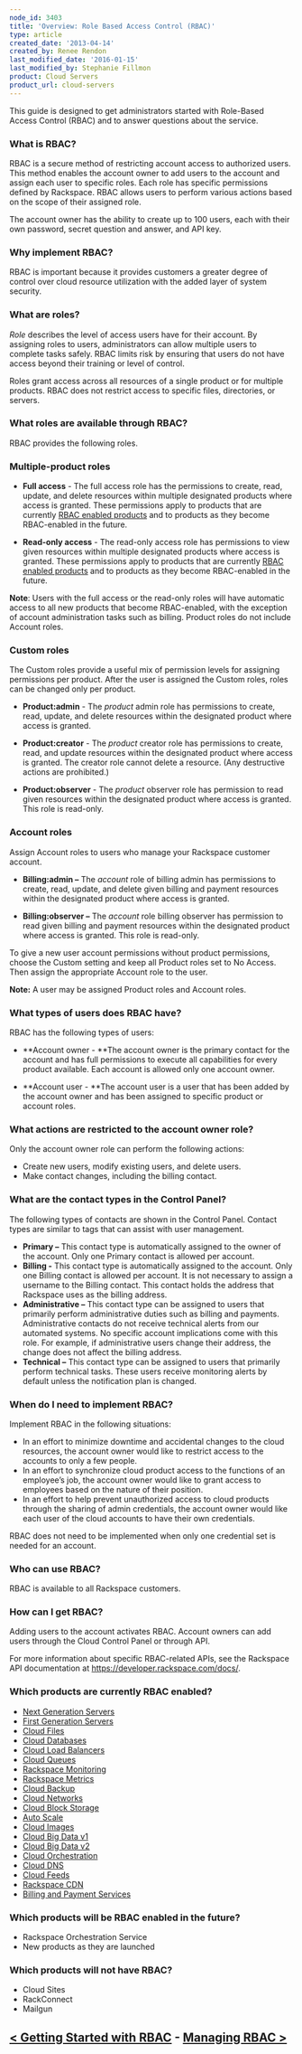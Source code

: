```yaml
---
node_id: 3403
title: 'Overview: Role Based Access Control (RBAC)'
type: article
created_date: '2013-04-14'
created_by: Renee Rendon
last_modified_date: '2016-01-15'
last_modified_by: Stephanie Fillmon
product: Cloud Servers
product_url: cloud-servers
---
```


This guide is designed to get administrators started with Role-Based
Access Control (RBAC) and to answer questions about the service.

### What is RBAC?

RBAC is a secure method of restricting account access to authorized
users. This method enables the account owner to add users to the account
and assign each user to specific roles. Each role has specific
permissions defined by Rackspace. RBAC allows users to perform various
actions based on the scope of their assigned role.

The account owner has the ability to create up to 100 users, each with
their own password, secret question and answer, and API key.

### Why implement RBAC?

RBAC is important because it provides customers a greater degree of
control over cloud resource utilization with the added layer of system
security.

### What are roles?

*Role* describes the level of access users have for their account. By
assigning roles to users, administrators can allow multiple users to
complete tasks safely. RBAC limits risk by ensuring that users do not
have access beyond their training or level of control.

Roles grant access across all resources of a single product or for
multiple products. RBAC does not restrict access to specific files,
directories, or servers.

### What roles are available through RBAC?

RBAC provides the following roles.

### Multiple-product roles

-   **Full access** - The full access role has the permissions to
    create, read, update, and delete resources within multiple
    designated products where access is granted. These permissions apply
    to products that are currently [RBAC enabled products](#enabled) and
    to products as they become RBAC-enabled in the future.

<!-- -->

-   **Read-only access** - The read-only access role has permissions to
    view given resources within multiple designated products where
    access is granted. These permissions apply to products that are
    currently [RBAC enabled products](#enabled) and to products as they
    become RBAC-enabled in the future.

**Note**: Users with the full access or the read-only roles will have
automatic access to all new products that become RBAC-enabled, with the
exception of account administration tasks such as billing. Product roles
do not include Account roles.

### **Custom roles**

The Custom roles provide a useful mix of permission levels for assigning
permissions per product. After the user is assigned the Custom roles,
roles can be changed only per product.

-   **Product:admin** - The *product* admin role has permissions to
    create, read, update, and delete resources within the designated
    product where access is granted.

<!-- -->

-   **Product:creator** - The *product* creator role has permissions to
    create, read, and update resources within the designated product
    where access is granted. The creator role cannot delete a resource.
    (Any destructive actions are prohibited.)

<!-- -->

-   **Product:observer** - The *product* observer role has permission to
    read given resources within the designated product where access
    is granted. This role is read-only.



### **Account roles**

Assign Account roles to users who manage your Rackspace customer
account.

-   **Billing:admin &ndash;** The *account* role of billing admin has
    permissions to create, read, update, and delete given billing and
    payment resources within the designated product where access
    is granted.

<!-- -->

-   **Billing:observer &ndash;** The *account* role billing observer has
    permission to read given billing and payment resources within the
    designated product where access is granted. This role is read-only.

To give a new user account permissions without product permissions,
choose the Custom setting and keep all Product roles set to No Access.
Then assign the appropriate Account role to the user.

**Note:** A user may be assigned Product roles and Account roles.



### What types of users does RBAC have?

RBAC has the following types of users:

-   **Account owner - **The account owner is the primary contact for the
    account and has full permissions to execute all capabilities for
    every product available. Each account is allowed only one
    account owner.

<!-- -->

-   **Account user - **The account user is a user that has been added by
    the account owner and has been assigned to specific product or
    account roles.



### What actions are restricted to the account owner role?

Only the account owner role can perform the following actions:

-   Create new users, modify existing users, and delete users.
-   Make contact changes, including the billing contact.



### **What are the contact types in the Control Panel?**

The following types of contacts are shown in the Control Panel. Contact
types are similar to tags that can assist with user management.

-   **Primary &ndash;** This contact type is automatically assigned to the
    owner of the account. Only one Primary contact is allowed
    per account.
-   **Billing -** This contact type is automatically assigned to
    the account. Only one Billing contact is allowed per account. It is
    not necessary to assign a username to the Billing contact. This
    contact holds the address that Rackspace uses as the
    billing address.
-   **Administrative &ndash;** This contact type can be assigned to users that
    primarily perform administrative duties such as billing
    and payments. Administrative contacts do not receive technical
    alerts from our automated systems. No specific account implications
    come with this role. For example, if administrative users change
    their address, the change does not affect the billing address.
-   **Technical &ndash;** This contact type can be assigned to users that
    primarily perform technical tasks. These users receive monitoring
    alerts by default unless the notification plan is changed.



### When do I need to implement RBAC?

Implement RBAC in the following situations:

-   In an effort to minimize downtime and accidental changes to the
    cloud resources, the account owner would like to restrict access to
    the accounts to only a few people.
-   In an effort to synchronize cloud product access to the functions of
    an employee&rsquo;s job, the account owner would like to grant access to
    employees based on the nature of their position.
-   In an effort to help prevent unauthorized access to cloud products
    through the sharing of admin credentials, the account owner would
    like each user of the cloud accounts to have their own credentials.

RBAC does not need to be implemented when only one credential set is
needed for an account.



### Who can use RBAC?

RBAC is available to all Rackspace customers.



### How can I get RBAC?

Adding users to the account activates RBAC. Account owners can add users
through the Cloud Control Panel or through API.

For more information about specific RBAC-related APIs, see the Rackspace
API documentation at <https://developer.rackspace.com/docs/>.



### Which products are currently RBAC enabled?

-   [Next Generation
    Servers](/how-to/next-generation-cloud-servers-migration-considerations-and-options)
-   [First Generation
    Servers](/how-to/cloud-servers)
-   [Cloud
    Files](/how-to/cloud-files-0)
-   [Cloud
    Databases](/how-to/cloud-databases)
-   [Cloud Load
    Balancers](/how-to/cloud-load-balancers)
-   [Cloud
    Queues](/how-to/creating-cloud-queues)
-   [Rackspace
    Monitoring](/how-to/cloud-monitoring)
-   [Rackspace
    Metrics](/how-to/rackspace-metrics-overview)
-   [Cloud
    Backup](/how-to/rackspace-cloud-backup-overview)
-   [Cloud
    Networks](https://developer.rackspace.com/docs/cloud-networks/getting-started/)
-   [Cloud Block
    Storage](/how-to/cloud-block-storage-overview)
-   [Auto
    Scale](/how-to/rackspace-auto-scale-control-panel-user-guide-introduction)
-   [Cloud
    Images](https://developer.rackspace.com/docs/cloud-images/getting-started/)
-   [Cloud Big Data
    v1](/how-to/detailed-permissions-matrix-for-cloud-big-data)
-   [Cloud Big Data
    v2](/how-to/detailed-permissions-matrix-for-cloud-big-data-v2)
-   [Cloud
    Orchestration](/how-to/cloud-orchestration-faq)
-   [Cloud
    DNS](http://developer.rackspace.com/docs/cloud-dns/getting-started/)
-   [Cloud
    Feeds](/how-to/cloud-feeds-overview)
-   [Rackspace
    CDN](/how-to/rackspace-cdn)
-   [Billing and Payment
    Services](/how-to/rackspace-billing-faq)



### Which products will be RBAC enabled in the future?

-   Rackspace Orchestration Service
-   New products as they are launched



### Which products will not have RBAC?

-   Cloud Sites
-   RackConnect
-   Mailgun



[&lt; Getting Started with RBAC](/how-to/getting-started-with-role-based-access-control-rbac-0)    -   [Managing RBAC &gt;](/how-to/managing-role-based-access-control-rbac)
----------------------------------------------------------------------------------------------------------------------------------------------------------------------------------------------------------------------------------------------------------------



